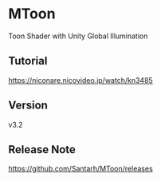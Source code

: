 # MToon
Toon Shader with Unity Global Illumination

## Tutorial
https://niconare.nicovideo.jp/watch/kn3485

## Version
v3.2

## Release Note
https://github.com/Santarh/MToon/releases
